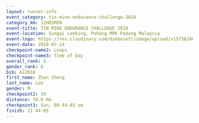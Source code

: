 ```yaml
---
layout: runner-info 
event_category: tin-mine-endurance-challenge-2018 
category_km: 12HRSMEN 
event-title: TIN MINE ENDURANCE CHALLENGE 2018 
event-location: Sungai Lembing, Pahang MPK Padang Malaysia 
event-logo: https://res.cloudinary.com/dykbosktl/image/upload/v1573624035/Logo/Logo_svfuu8.jpg 
event-date: 2018-07-14 
checkpoint-name2: Loops 
checkpoint-name3: Time of Day 
overall_rank: 6
gender_rank: 6
bib: A12018
first_name: Zhan Sheng
last_name: Lee
gender: M
checkpoint2: 39
distance: 78.0 Km
checkpoint3: Sun, 08-44-05 am
finish: 11-44-05
---
```

